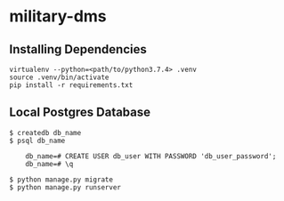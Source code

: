 # military-dms

## Installing Dependencies
```
virtualenv --python=<path/to/python3.7.4> .venv
source .venv/bin/activate
pip install -r requirements.txt
```

## Local Postgres Database
```
$ createdb db_name
$ psql db_name

    db_name=# CREATE USER db_user WITH PASSWORD 'db_user_password';
    db_name=# \q
    
$ python manage.py migrate
$ python manage.py runserver
```
